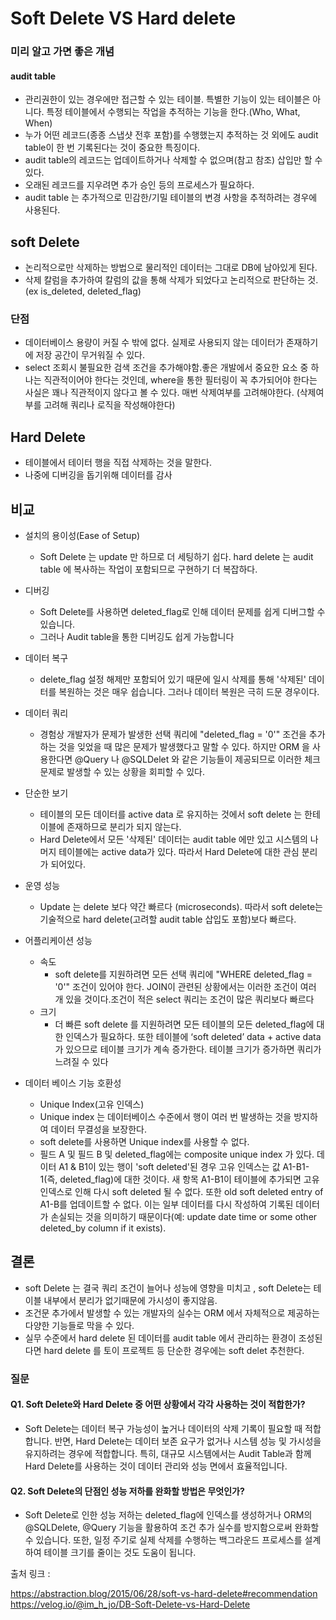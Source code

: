 # Soft Delete VS Hard delete

### 미리 알고 가면 좋은 개념
#### audit table
- 관리권한이 있는 경우에만 접근할 수 있는 테이블. 특별한 기능이 있는 테이블은 아니다. 특정 테이블에서 수행되는 작업을 추적하는 기능을 한다.(Who, What, When)
- 누가 어떤 레코드(종종 스냅샷 전후 포함)를 수행했는지 추적하는 것 외에도 audit table이 한 번 기록된다는 것이 중요한 특징이다.
- audit table의 레코드는 업데이트하거나 삭제할 수 없으며(참고 참조) 삽입만 할 수 있다.
- 오래된 레코드를 지우려면 추가 승인 등의 프로세스가 필요하다.
- audit table 는 추가적으로 민감한/기밀 테이블의 변경 사항을 추적하려는 경우에 사용된다.

## soft Delete
- 논리적으로만 삭제하는 방법으로 물리적인 데이터는 그대로 DB에 남아있게 된다.
- 삭제 칼럼을 추가하여 칼럼의 값을 통해 삭제가 되었다고 논리적으로 판단하는 것. (ex is_deleted, deleted_flag)

### 단점
- 데이터베이스 용량이 커질 수 밖에 없다. 실제로 사용되지 않는 데이터가 존재하기에 저장 공간이 무거워질 수 있다. 
- select 조회시 불필요한 검색 조건을 추가해야함.좋은 개발에서 중요한 요소 중 하나는 직관적이어야 한다는 것인데, where을 통한 필터링이 꼭 추가되어야 한다는 사실은 꽤나 직관적이지 않다고 볼 수 있다. 매번 삭제여부를 고려해야한다. (삭제여부를 고려해 쿼리나 로직을 작성해야한다)

## Hard Delete
- 테이블에서 테이터 행을 직접 삭제하는 것을 말한다.
- 나중에 디버깅을 돕기위해 데이터를 감사 

## 비교 
- 설치의 용이성(Ease of Setup)
    - Soft Delete 는 update 만 하므로 더 세팅하기 쉽다. hard delete 는 audit table 에 복사하는 작업이 포함되므로 구현하기 더 복잡하다.
- 디버깅
    - Soft Delete를 사용하면 deleted_flag로 인해 데이터 문제를 쉽게 디버그할 수 있습니다.
    - 그러나 Audit table을 통한 디버깅도 쉽게 가능합니다

- 데이터 복구
    - delete_flag 설정 해제만 포함되어 있기 때문에 일시 삭제를 통해 '삭제된' 데이터를 복원하는 것은 매우 쉽습니다. 그러나 데이터 복원은 극히 드문 경우이다.

- 데이터 쿼리
    - 경험상 개발자가 문제가 발생한 선택 쿼리에 "deleted_flag = '0'" 조건을 추가하는 것을 잊었을 때 많은 문제가 발생했다고 말할 수 있다. 하지만 ORM 을 사용한다면 @Query 나 @SQLDelet 와 같은 기능들이 제공되므로 이러한 체크 문제로 발생할 수 있는 상황을 회피할 수 있다.

- 단순한 보기 
    - 테이블의 모든 데이터를 active data 로 유지하는 것에서 soft delete 는 한테이블에 존재하므로 분리가 되지 않는다.
    - Hard Delete에서 모든 '삭제된' 데이터는 audit table 에만 있고 시스템의 나머지 테이블에는 active data가 있다. 따라서 Hard Delete에 대한 관심 분리가 되어있다.

- 운영 성능
    - Update 는 delete 보다 약간 빠르다 (microseconds). 따라서 soft delete는 기술적으로 hard delete(고려할 audit table 삽입도 포함)보다 빠르다.

- 어플리케이션 성능
    - 속도
        - soft delete를 지원하려면 모든 선택 쿼리에 "WHERE deleted_flag = '0'" 조건이 있어야 한다. JOIN이 관련된 상황에서는 이러한 조건이 여러 개 있을 것이다.조건이 적은 select 쿼리는 조건이 많은 쿼리보다 빠르다
    - 크기
        - 더 빠른 soft delete 를 지원하려면 모든 테이블의 모든 deleted_flag에 대한 인덱스가 필요하다. 또한 테이블에 ‘soft deleted’ data + active data 가 있으므로 테이블 크기가 계속 증가한다. 테이블 크기가 증가하면 쿼리가 느려질 수 있다

- 데이터 베이스 기능 호환성
    - Unique Index(고유 인덱스)
    - Unique index 는 데이터베이스 수준에서 행이 여러 번 발생하는 것을 방지하여 데이터 무결성을 보장한다.
    - soft delete를 사용하면 Unique index를 사용할 수 없다.
    - 필드 A 및 필드 B 및 deleted_flag에는 composite unique index 가 있다. 데이터 A1 & B1이 있는 행이 'soft deleted'된 경우 고유 인덱스는 값 A1-B1-1(즉, deleted_flag)에 대한 것이다. 새 항목 A1-B1이 테이블에 추가되면 고유 인덱스로 인해 다시 soft deleted 될 수 없다. 또한 old soft deleted entry of A1-B를 업데이트할 수 없다. 이는 일부 데이터를 다시 작성하여 기록된 데이터가 손실되는 것을 의미하기 때문이다(예: update date time or some other deleted_by column if it exists).


## 결론

- soft Delete 는 결국 쿼리 조건이 늘어나 성능에 영향을 미치고 , soft Delete는 테이블 내부에서 분리가 없기때문에 가시성이 좋지않음.
- 조건문 추가에서 발생할 수 있는 개발자의 실수는 ORM 에서 자체적으로 제공하는 다양한 기능들로 막을 수 있다.
- 실무 수준에서 hard delete 된 데이터를 audit table 에서 관리하는 환경이 조성된다면 hard delete 를 토이 프로젝트 등 단순한 경우에는 soft delet 추천한다.

### 질문
#### Q1. Soft Delete와 Hard Delete 중 어떤 상황에서 각각 사용하는 것이 적합한가?
- Soft Delete는 데이터 복구 가능성이 높거나 데이터의 삭제 기록이 필요할 때 적합합니다. 반면, Hard Delete는 데이터 보존 요구가 없거나 시스템 성능 및 가시성을 유지하려는 경우에 적합합니다. 특히, 대규모 시스템에서는 Audit Table과 함께 Hard Delete를 사용하는 것이 데이터 관리와 성능 면에서 효율적입니다.

#### Q2. Soft Delete의 단점인 성능 저하를 완화할 방법은 무엇인가?
-  Soft Delete로 인한 성능 저하는 deleted_flag에 인덱스를 생성하거나 ORM의 @SQLDelete, @Query 기능을 활용하여 조건 추가 실수를 방지함으로써 완화할 수 있습니다. 또한, 일정 주기로 실제 삭제를 수행하는 백그라운드 프로세스를 설계하여 테이블 크기를 줄이는 것도 도움이 됩니다.



출처 링크 : 

https://abstraction.blog/2015/06/28/soft-vs-hard-delete#recommendation
https://velog.io/@im_h_jo/DB-Soft-Delete-vs-Hard-Delete